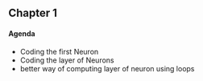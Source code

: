 ## Chapter 1
#### Agenda

- Coding the first Neuron
- Coding the layer of Neurons
- better way of computing layer of neuron using loops